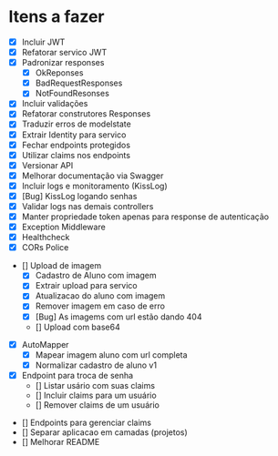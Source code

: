 # Itens a fazer
- [x] Incluir JWT
- [x] Refatorar servico JWT
- [x] Padronizar responses
  - [x] OkReponses
  - [x] BadRequestResponses
  - [x] NotFoundResonses
- [x] Incluir validações
- [x] Refatorar construtores Responses
- [x] Traduzir erros de modelstate
- [x] Extrair Identity para servico
- [x] Fechar endpoints protegidos
- [x] Utilizar claims nos endpoints 
- [x] Versionar API
- [x] Melhorar documentação via Swagger
- [x] Incluir logs e monitoramento (KissLog)
- [x] [Bug] KissLog logando senhas
- [x] Validar logs nas demais controllers
- [x] Manter propriedade token apenas para response de autenticação
- [x] Exception Middleware
- [x] Healthcheck
- [x] CORs Police
- [] Upload de imagem
  - [x] Cadastro de Aluno com imagem
  - [x] Extrair upload para servico
  - [x] Atualizacao do aluno com imagem
  - [x] Remover imagem em caso de erro
  - [x] [Bug] As imagems com url estão dando 404
  - [] Upload com base64
- [x] AutoMapper
  - [x] Mapear imagem aluno com url completa
  - [x] Normalizar cadastro de aluno v1
- [x] Endpoint para troca de senha
  - [] Listar usário com suas claims
  - [] Incluir claims para um usuário
  - [] Remover claims de um usuário
- [] Endpoints para gerenciar claims
- [] Separar aplicacao em camadas (projetos)
- [] Melhorar README